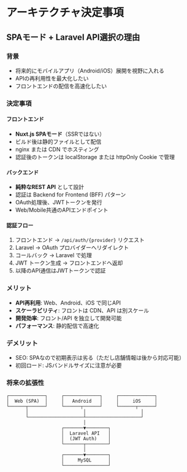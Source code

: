 # アーキテクチャ決定事項

## SPAモード + Laravel API選択の理由

### 背景
- 将来的にモバイルアプリ（Android/iOS）展開を視野に入れる
- APIの再利用性を最大化したい
- フロントエンドの配信を高速化したい

### 決定事項

#### フロントエンド
- **Nuxt.js SPAモード**（SSRではない）
- ビルド後は静的ファイルとして配信
- nginx または CDN でホスティング
- 認証後のトークンは localStorage または httpOnly Cookie で管理

#### バックエンド  
- **純粋なREST API** として設計
- 認証は Backend for Frontend (BFF) パターン
- OAuth処理後、JWTトークンを発行
- Web/Mobile共通のAPIエンドポイント

#### 認証フロー
1. フロントエンド → `/api/auth/{provider}` リクエスト
2. Laravel → OAuth プロバイダーへリダイレクト
3. コールバック → Laravel で処理
4. JWT トークン生成 → フロントエンドへ返却
5. 以降のAPI通信はJWTトークンで認証

### メリット
- **API再利用**: Web、Android、iOS で同じAPI
- **スケーラビリティ**: フロントは CDN、API は別スケール
- **開発効率**: フロント/API を独立して開発可能
- **パフォーマンス**: 静的配信で高速化

### デメリット
- SEO: SPAなので初期表示は劣る（ただし店舗情報は後から対応可能）
- 初回ロード: JSバンドルサイズに注意が必要

### 将来の拡張性
```
┌─────────────┐     ┌─────────────┐     ┌─────────────┐
│  Web (SPA)  │     │   Android   │     │     iOS     │
└──────┬──────┘     └──────┬──────┘     └──────┬──────┘
       │                    │                    │
       └────────────────────┴────────────────────┘
                            │
                    ┌───────▼────────┐
                    │  Laravel API   │
                    │  (JWT Auth)    │
                    └───────┬────────┘
                            │
                    ┌───────▼────────┐
                    │     MySQL      │
                    └────────────────┘
```